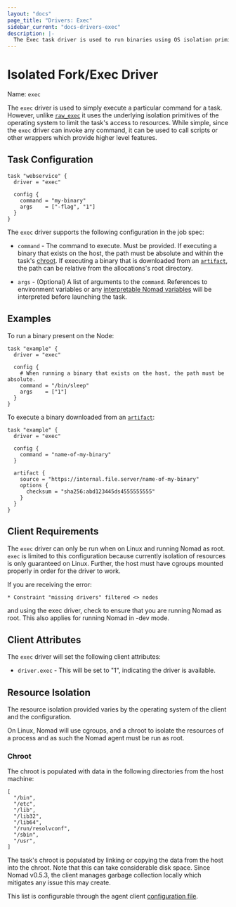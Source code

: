 ```yaml
---
layout: "docs"
page_title: "Drivers: Exec"
sidebar_current: "docs-drivers-exec"
description: |-
  The Exec task driver is used to run binaries using OS isolation primitives.
---
```


# Isolated Fork/Exec Driver

Name: `exec`

The `exec` driver is used to simply execute a particular command for a task.
However, unlike [`raw_exec`](raw_exec.html) it uses the underlying isolation
primitives of the operating system to limit the task's access to resources. While
simple, since the `exec` driver  can invoke any command, it can be used to call
scripts or other wrappers which provide higher level features.

## Task Configuration

```hcl
task "webservice" {
  driver = "exec"

  config {
    command = "my-binary"
    args    = ["-flag", "1"]
  }
}
```

The `exec` driver supports the following configuration in the job spec:

* `command` - The command to execute. Must be provided. If executing a binary
  that exists on the host, the path must be absolute and within the task's
  [chroot](exec.html#chroot). If executing a binary that is downloaded from
  an [`artifact`](/docs/job-specification/artifact.html), the path can be
  relative from the allocations's root directory.

* `args` - (Optional) A list of arguments to the `command`. References
  to environment variables or any [interpretable Nomad
  variables](/docs/runtime/interpolation.html) will be interpreted before
  launching the task.

## Examples

To run a binary present on the Node:

```hcl
task "example" {
  driver = "exec"

  config {
    # When running a binary that exists on the host, the path must be absolute.
    command = "/bin/sleep"
    args    = ["1"]
  }
}
```

To execute a binary downloaded from an
[`artifact`](/docs/job-specification/artifact.html):

```hcl
task "example" {
  driver = "exec"

  config {
    command = "name-of-my-binary"
  }

  artifact {
    source = "https://internal.file.server/name-of-my-binary"
    options {
      checksum = "sha256:abd123445ds4555555555"
    }
  }
}
```

## Client Requirements

The `exec` driver can only be run when on Linux and running Nomad as root.
`exec` is limited to this configuration because currently isolation of resources
is only guaranteed on Linux. Further, the host must have cgroups mounted properly
in order for the driver to work.

If you are receiving the error:

```
* Constraint "missing drivers" filtered <> nodes
```

and using the exec driver, check to ensure that you are running Nomad as root.
This also applies for running Nomad in -dev mode.


## Client Attributes

The `exec` driver will set the following client attributes:

* `driver.exec` - This will be set to "1", indicating the driver is available.

## Resource Isolation

The resource isolation provided varies by the operating system of
the client and the configuration.

On Linux, Nomad will use cgroups, and a chroot to isolate the
resources of a process and as such the Nomad agent must be run as root.

### <a id="chroot"></a>Chroot
The chroot is populated with data in the following directories from the host
machine:

```
[
  "/bin",
  "/etc",
  "/lib",
  "/lib32",
  "/lib64",
  "/run/resolvconf",
  "/sbin",
  "/usr",
]
```

The task's chroot is populated by linking or copying the data from the host into
the chroot. Note that this can take considerable disk space. Since Nomad v0.5.3,
the client manages garbage collection locally which mitigates any issue this may
create.

This list is configurable through the agent client
[configuration file](/docs/configuration/client.html#chroot_env).
